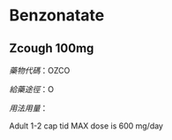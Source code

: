 # Benzonatate

## Zcough 100mg

*藥物代碼*：OZCO

*給藥途徑*：O

*用法用量*：

Adult 1-2 cap tid MAX dose is 600 mg/day

